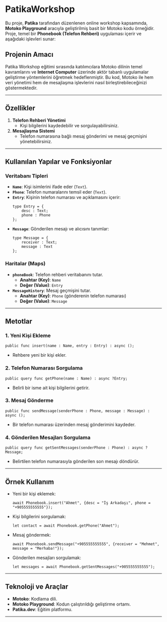 
# PatikaWorkshop

Bu proje, **Patika** tarafından düzenlenen online workshop kapsamında, **Motoko Playground** aracıyla geliştirilmiş basit bir Motoko kodu örneğidir. Proje, temel bir **Phonebook (Telefon Rehberi)** uygulaması içerir ve aşağıdaki işlevleri sunar:

## Projenin Amacı

Patika Workshop eğitimi sırasında katılımcılara Motoko dilinin temel kavramlarını ve **Internet Computer** üzerinde aktör tabanlı uygulamalar geliştirme yöntemlerini öğretmek hedeflenmiştir. Bu kod, Motoko ile hem veri yönetimi hem de mesajlaşma işlevlerini nasıl birleştirebileceğinizi göstermektedir.

---

## Özellikler

1. **Telefon Rehberi Yönetimi**  
   - Kişi bilgilerini kaydedebilir ve sorgulayabilirsiniz.
2. **Mesajlaşma Sistemi**  
   - Telefon numarasına bağlı mesaj gönderimi ve mesaj geçmişini yönetebilirsiniz.

---

## Kullanılan Yapılar ve Fonksiyonlar

### Veritabanı Tipleri

- **`Name`**: Kişi isimlerini ifade eder (`Text`).
- **`Phone`**: Telefon numaralarını temsil eder (`Text`).
- **`Entry`**: Kişinin telefon numarası ve açıklamasını içerir:
  ```motoko
  type Entry = {
      desc : Text;
      phone : Phone
  };
  ```
- **`Message`**: Gönderilen mesajı ve alıcısını tanımlar:
  ```motoko
  type Message = {
      receiver : Text;
      message : Text
  };
  ```

### Haritalar (Maps)

- **`phoneBook`**: Telefon rehberi veritabanını tutar.  
  - **Anahtar (Key)**: `Name`
  - **Değer (Value)**: `Entry`
- **`MessageHistory`**: Mesaj geçmişini tutar.  
  - **Anahtar (Key)**: `Phone` (gönderenin telefon numarası)
  - **Değer (Value)**: `Message`

---

## Metotlar

### 1. Yeni Kişi Ekleme
```motoko
public func insert(name : Name, entry : Entry) : async ();
```
- Rehbere yeni bir kişi ekler.

### 2. Telefon Numarası Sorgulama
```motoko
public query func getPhone(name : Name) : async ?Entry;
```
- Belirli bir isme ait kişi bilgilerini getirir.

### 3. Mesaj Gönderme
```motoko
public func sendMessage(senderPhone : Phone, message : Message) : async ();
```
- Bir telefon numarası üzerinden mesaj gönderimini kaydeder.

### 4. Gönderilen Mesajları Sorgulama
```motoko
public query func getSentMessages(senderPhone : Phone) : async ?Message;
```
- Belirtilen telefon numarasıyla gönderilen son mesajı döndürür.

---

## Örnek Kullanım

- Yeni bir kişi eklemek:
  ```motoko
  await Phonebook.insert("Ahmet", {desc = "İş Arkadaşı", phone = "+905555555555"});
  ```

- Kişi bilgilerini sorgulamak:
  ```motoko
  let contact = await Phonebook.getPhone("Ahmet");
  ```

- Mesaj göndermek:
  ```motoko
  await Phonebook.sendMessage("+905555555555", {receiver = "Mehmet", message = "Merhaba!"});
  ```

- Gönderilen mesajları sorgulamak:
  ```motoko
  let messages = await Phonebook.getSentMessages("+905555555555");
  ```

---

## Teknoloji ve Araçlar

- **Motoko**: Kodlama dili.
- **Motoko Playground**: Kodun çalıştırıldığı geliştirme ortamı.
- **Patika.dev**: Eğitim platformu.

---
